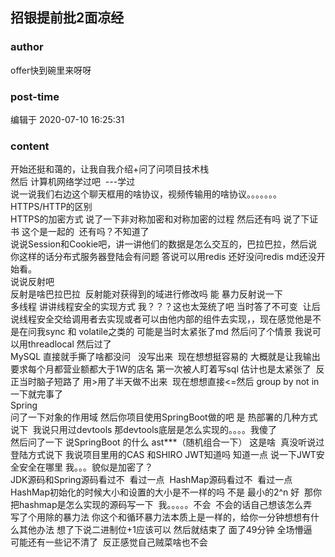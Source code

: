 ## 招银提前批2面凉经
### author 
offer快到碗里来呀呀
### post-time 

编辑于  2020-07-10 16:25:31
### content 
<div class="post-topic-des nc-post-content">
 <div>
  开始还挺和蔼的，让我自我介绍+问了问项目技术栈
 </div>
 <div>
  然后 计算机网络学过吧  ---学过
 </div>
 <div>
  说一说我们右边这个聊天框用的啥协议，视频传输用的啥协议。。。。。。。
 </div>
 <div>
  HTTPS/HTTP的区别
 </div>
 <div>
  HTTPS的加密方式 说了一下非对称加密和对称加密的过程 然后还有吗 说了下证书 这个是一起的  还有吗？不知道了
 </div>
 <div>
  说说Session和Cookie吧，讲一讲他们的数据是怎么交互的，巴拉巴拉，然后说你这样的话分布式服务器登陆会有问题 答说可以用redis 还好没问redis md还没开始看。
 </div>
 <div>
  说说反射吧
 </div>
 <div>
  反射是啥巴拉巴拉  反射能对获得到的域进行修改吗 能 暴力反射说一下
 </div>
 <div>
  多线程 讲讲线程安全的实现方式 我？？？这也太笼统了吧 当时答了不可变  让后说线程安全交给调用者去实现或者可以由他内部的组件去实现，，现在感觉他是不是在问我sync 和 volatile之类的 可能是当时太紧张了md 然后问了个情景 我说可以用threadlocal 然后过了
 </div>
 <div>
  MySQL 直接就手撕了啥都没问   没写出来  现在想想挺容易的 大概就是让我输出要求每个月都营业额都大于1W的店名 第一次被人盯着写sql 估计也是太紧张了  反正当时脑子短路了 用&gt;用了半天做不出来  现在想想直接&lt;=然后 group by not in一下就完事了
 </div>
 <div>
  Spring
 </div>
 <div>
  问了一下对象的作用域 然后你项目使用SpringBoot做的吧 是 热部署的几种方式说下  我说只用过devtools 那devtools底层是怎么实现的。。。。我傻了
 </div>
 <div>
  然后问了一下 说SpringBoot 的什么 ast***（随机组合一下） 这是啥  真没听说过
 </div>
 <div>
  登陆方式说下 我说项目里用的CAS 和SHIRO JWT知道吗 知道一点 说一下JWT安全安全在哪里 我。。。貌似是加密了？
 </div>
 <div>
  JDK源码和Spring源码看过不  看过一点  HashMap源码看过不  看过一点  HashMap初始化的时候大小和设置的大小是不一样的吗 不是 最小的2^n 好  那你把hashmap是怎么实现的源码写一下  我。。。。。不会  不会的话自己想该怎么弄
 </div>
 <div>
  写了个用除的暴力法 你这个和循环暴力法本质上是一样的，给你一分钟想想有什么其他办法 想了下说二进制位+1应该可以 然后就结束了 面了49分钟 全场懵逼
 </div>
 <div>
  可能还有一些记不清了  反正感觉自己贼菜啥也不会
 </div>
 <div>
  <br/>
 </div>
 <div>
  <br/>
 </div>
</div>
